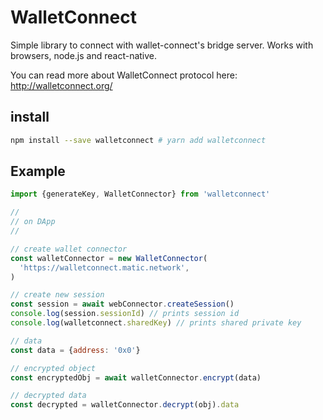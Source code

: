 # WalletConnect

Simple library to connect with wallet-connect's bridge server. Works with browsers, node.js and react-native.

You can read more about WalletConnect protocol here: http://walletconnect.org/

## install

```bash
npm install --save walletconnect # yarn add walletconnect
```

## Example

```js
import {generateKey, WalletConnector} from 'walletconnect'

//
// on DApp
//

// create wallet connector
const walletConnector = new WalletConnector(
  'https://walletconnect.matic.network',
)

// create new session
const session = await webConnector.createSession()
console.log(session.sessionId) // prints session id
console.log(walletconnect.sharedKey) // prints shared private key

// data
const data = {address: '0x0'}

// encrypted object
const encryptedObj = await walletConnector.encrypt(data)

// decrypted data
const decrypted = walletConnector.decrypt(obj).data
```
